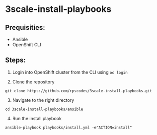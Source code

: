 # 3scale-install-playbooks

## Prequisities:
* Ansible
* OpenShift CLI

## Steps: 

1. Login into OpenShift cluster from the CLI using `oc login`

2. Clone the repository
```
git clone https://github.com/rpscodes/3scale-install-playbooks.git
```
3. Navigate to the right directory
```
cd 3scale-install-playbooks/ansible
```
4. Run the install playbook
```
ansible-playbook playbooks/install.yml -e"ACTION=install"
```
